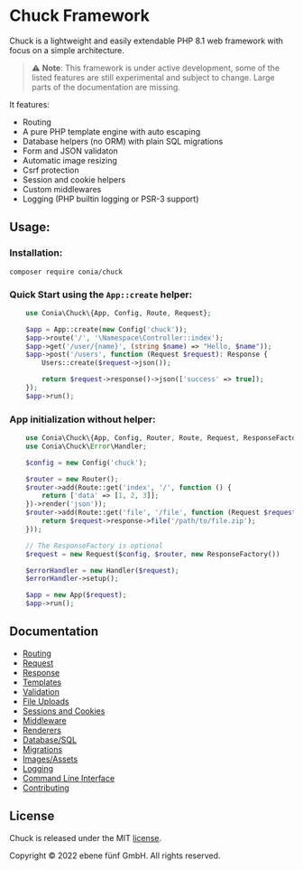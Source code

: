 Chuck Framework
===============

Chuck is a lightweight and easily extendable PHP 8.1 web framework with focus 
on a simple architecture. 

> :warning: **Note**: This framework is under active development, some of the listed features are still experimental and subject to change. Large parts of the documentation are missing. 

It features:

* Routing
* A pure PHP template engine with auto escaping
* Database helpers (no ORM) with plain SQL migrations
* Form and JSON validaton
* Automatic image resizing
* Csrf protection
* Session and cookie helpers
* Custom middlewares
* Logging (PHP builtin logging or PSR-3 support)

## Usage:

### Installation:

    composer require conia/chuck

### Quick Start using the `App::create` helper:

```php
    use Conia\Chuck\{App, Config, Route, Request};

    $app = App::create(new Config('chuck'));
    $app->route('/', '\Namespace\Controller::index');
    $app->get('/user/{name}', (string $name) => "Hello, $name"));
    $app->post('/users', function (Request $request): Response {
        Users::create($request->json());

        return $request->response()->json(['success' => true]);
    });
    $app->run();
```

### App initialization without helper:

```php
    use Conia\Chuck\{App, Config, Router, Route, Request, ResponseFactory};
    use Conia\Chuck\Error\Handler;

    $config = new Config('chuck');

    $router = new Router();
    $router->add(Route::get('index', '/', function () {
        return ['data' => [1, 2, 3]];
    })->render('json'));
    $router->add(Route::get('file', '/file', function (Request $request) {
        return $request->response->file('/path/to/file.zip');
    }));

    // The ResponseFactory is optional
    $request = new Request($config, $router, new ResponseFactory())

    $errorHandler = new Handler($request);
    $errorHandler->setup();

    $app = new App($request);
    $app->run();
```

## Documentation

* [Routing](docs/routing.md)
* [Request](docs/request.md)
* [Response](docs/response.md)
* [Templates](docs/templates.md)
* [Validation](docs/validation.md)
* [File Uploads](docs/fileuploads.md)
* [Sessions and Cookies](docs/sessionscookies.md)
* [Middleware](docs/middleware.md)
* [Renderers](docs/renderers.md)
* [Database/SQL](docs/database.md)
* [Migrations](docs/migrations.md)
* [Images/Assets](docs/assets.md)
* [Logging](docs/logging.md)
* [Command Line Interface](docs/cli.md)
* [Contributing](docs/contributing.md)


## License

Chuck is released under the MIT [license](LICENSE.md).

Copyright © 2022 ebene fünf GmbH. All rights reserved.
